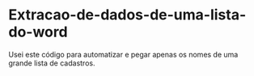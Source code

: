 # Extracao-de-dados-de-uma-lista-do-word
Usei este código para automatizar e pegar apenas os nomes de uma grande lista de cadastros.
